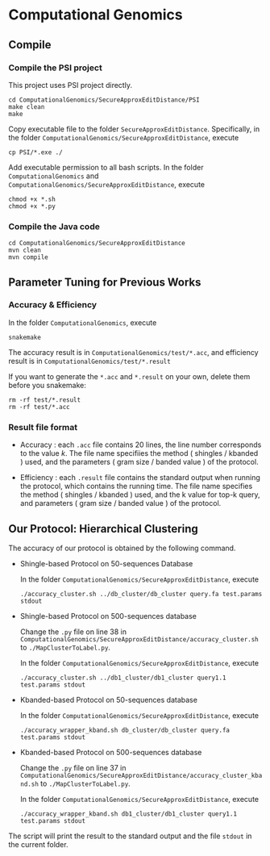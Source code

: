 # Computational Genomics

## Compile

### Compile the PSI project
This project uses PSI project directly.
``` 
cd ComputationalGenomics/SecureApproxEditDistance/PSI
make clean
make
```

Copy executable file to the folder `SecureApproxEditDistance`. Specifically, in the folder `ComputationalGenomics/SecureApproxEditDistance`, execute
``` 
cp PSI/*.exe ./
```

Add executable permission to all bash scripts.
In the folder `ComputationalGenomics` and `ComputationalGenomics/SecureApproxEditDistance`, execute
```
chmod +x *.sh
chmod +x *.py
```

### Compile the Java code
```
cd ComputationalGenomics/SecureApproxEditDistance
mvn clean
mvn compile
```

## Parameter Tuning for Previous Works

### Accuracy & Efficiency
In the folder `ComputationalGenomics`, execute
```
snakemake
```

The accuracy result is in `ComputationalGenomics/test/*.acc`, and efficiency result is in `ComputationalGenomics/test/*.result`

If you want to generate the `*.acc` and `*.result` on your own, delete them before you snakemake:
```
rm -rf test/*.result
rm -rf test/*.acc
```

### Result file format

- Accuracy : each `.acc` file contains 20 lines, the line number corresponds to the value $k$. 
The file name specifiies the method ( shingles / kbanded ) used, and the parameters ( gram size / banded value ) of the protocol.

- Efficiency : each `.result` file contains the standard output when running the protocol, which contains the running time. 
The file name specifies the method ( shingles / kbanded ) used, and the k value for top-k query, and parameters ( gram size / banded value ) of the protocol.

## Our Protocol: Hierarchical Clustering
The accuracy of our protocol is obtained by the following command.

* Shingle-based Protocol on 50-sequences Database

  In the folder `ComputationalGenomics/SecureApproxEditDistance`, execute
  ```
  ./accuracy_cluster.sh ../db_cluster/db_cluster query.fa test.params stdout
  ```

* Shingle-based Protocol on 500-sequences database
  
  Change the `.py` file on line 38 in `ComputationalGenomics/SecureApproxEditDistance/accuracy_cluster.sh` to `./MapClusterToLabel.py`.

  In the folder `ComputationalGenomics/SecureApproxEditDistance`, execute
  ```
  ./accuracy_cluster.sh ../db1_cluster/db1_cluster query1.1 test.params stdout
  ```

* Kbanded-based Protocol on 50-sequences database

  In the folder `ComputationalGenomics/SecureApproxEditDistance`, execute
  ```
  ./accuracy_wrapper_kband.sh db_cluster/db_cluster query.fa test.params stdout
  ```

* Kbanded-based Protocol on 500-sequences database

    Change the `.py` file on line 37 in `ComputationalGenomics/SecureApproxEditDistance/accuracy_cluster_kband.sh` to `./MapClusterToLabel.py`.

    In the folder `ComputationalGenomics/SecureApproxEditDistance`, execute
    ```
    ./accuracy_wrapper_kband.sh db1_cluster/db1_cluster query1.1 test.params stdout
    ```

The script will print the result to the standard output and the file `stdout` in the current folder.